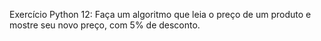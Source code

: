 Exercício Python 12: Faça um algoritmo que leia o preço de um produto e mostre seu novo preço, com 5% de desconto.